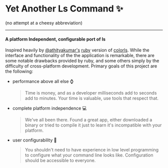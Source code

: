 # Yet Another Ls Command :sparkles:

(no attempt at a cheesy abbreviation)

---

#### A platform Independent, configurable port of ls

Inspired heavily by [@athityakumar's](https://github.com/athityakumar/) [ruby](https://www.ruby-lang.org/) version of [colorls](https://github.com/athityakumar/colorls/). While the interface and functionality of the the application is remarkable, there are some notable drawbacks provided by ruby, and some others simply by the difficulty of cross-platform development.
Primary goals of this project are the following:

- performance above all else :watch:
  
  > Time is money, and as a developer milliseconds add to seconds add to minutes. Your time is valuable, use tools that respect that.

- complete platform independence :computer:
  
  > We've all been there. Found a great app, either downloaded a binary or tried to compile it just to learn it's incompatible with your platform. 

- user configurability :wrench:
  
  > You shouldn't need to have experience in low level programming to configure what your command line looks like. Configuration should be accessible to everyone.